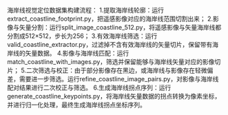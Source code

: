 海岸线视觉定位数据集构建流程：
1.提取海岸线轮廓：运行extract_coastline_footprint.py，把遥感影像对应的海岸线范围切割出来；
2.影像与矢量分割：运行split_image_coastline_512.py，将遥感影像与矢量海岸线都分割成512×512，步长为256；
3.有效海岸线筛选：运行 valid_coastline_extractor.py，过滤掉不含有效海岸线的矢量切片，保留带有海岸线的矢量数据。
4.影像与海岸线匹配：运行match_coastline_with_images.py，筛选并保留能够与海岸线矢量对应的影像切片；
5.二次筛选与校正：由于部分影像存在黑边，或海岸线与影像存在轻微偏差，需要进一步筛选。运行refine_coastline_image_pairs.py，对影像与海岸线配对结果进行二次校正与筛选。
6.生成海岸线拐点序列：运行generate_coastline_keypoints.py，将海岸线矢量数据的拐点转换为像素坐标，并进行归一化处理，最终生成海岸线拐点坐标序列。
